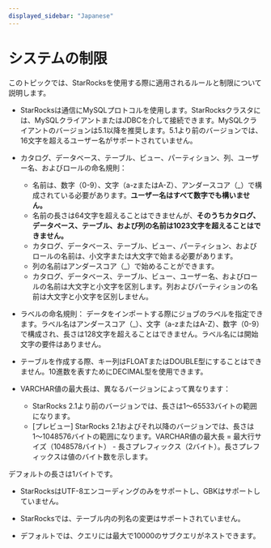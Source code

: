 ```yaml
---
displayed_sidebar: "Japanese"
---
```


# システムの制限

このトピックでは、StarRocksを使用する際に適用されるルールと制限について説明します。

- StarRocksは通信にMySQLプロトコルを使用します。StarRocksクラスタには、MySQLクライアントまたはJDBCを介して接続できます。MySQLクライアントのバージョンは5.1以降を推奨します。5.1より前のバージョンでは、16文字を超えるユーザー名がサポートされていません。

- カタログ、データベース、テーブル、ビュー、パーティション、列、ユーザー名、およびロールの命名規則：

  - 名前は、数字（0-9）、文字（a-zまたはA-Z）、アンダースコア（\_）で構成されている必要があります。**ユーザー名はすべて数字でも構いません。**
  - 名前の長さは64文字を超えることはできませんが、**そのうちカタログ、データベース、テーブル、および列の名前は1023文字を超えることはできません。**
  - カタログ、データベース、テーブル、ビュー、パーティション、およびロールの名前は、小文字または大文字で始まる必要があります。
  - 列の名前はアンダースコア（\_）で始めることができます。
  - カタログ、データベース、テーブル、ビュー、ユーザー名、およびロールの名前は大文字と小文字を区別します。列およびパーティションの名前は大文字と小文字を区別しません。

- ラベルの命名規則：
  データをインポートする際にジョブのラベルを指定できます。ラベル名はアンダースコア（\_）、文字（a-zまたはA-Z）、数字（0-9）で構成され、長さは128文字を超えることはできません。ラベル名には開始文字の要件はありません。

- テーブルを作成する際、キー列はFLOATまたはDOUBLE型にすることはできません。10進数を表すためにDECIMAL型を使用できます。

- VARCHAR値の最大長は、異なるバージョンによって異なります：

  - StarRocks 2.1より前のバージョンでは、長さは1〜65533バイトの範囲になります。
  - [プレビュー] StarRocks 2.1およびそれ以降のバージョンでは、長さは1〜1048576バイトの範囲になります。VARCHAR値の最大長 = 最大行サイズ（1048578バイト） - 長さプレフィックス（2バイト）。長さプレフィックスは値のバイト数を示します。

デフォルトの長さは1バイトです。

- StarRocksはUTF-8エンコーディングのみをサポートし、GBKはサポートしていません。

- StarRocksでは、テーブル内の列名の変更はサポートされていません。

- デフォルトでは、クエリには最大で10000のサブクエリがネストできます。
